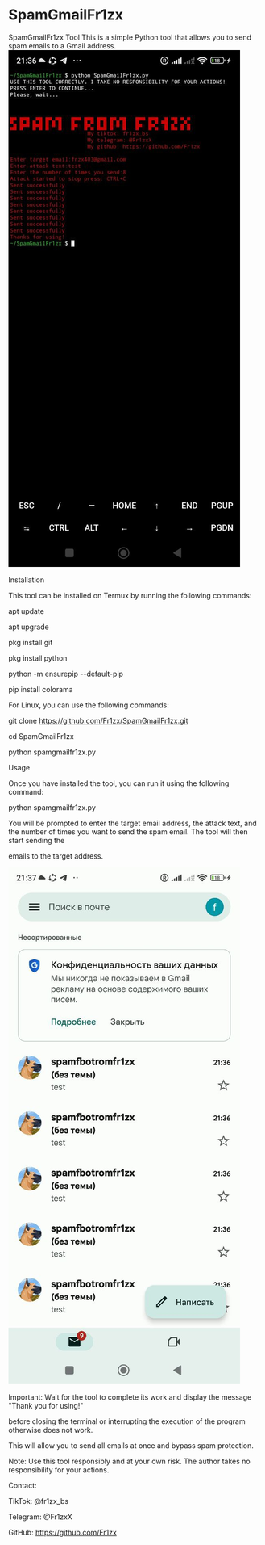 # SpamGmailFr1zx

SpamGmailFr1zx Tool
This is a simple Python tool that allows you to send spam emails to a Gmail address.
![Termux](https://github.com/Fr1zx/SpamGmailFr1zx/blob/main/termux.jpeg)


Installation


This tool can be installed on Termux by running the following commands:



apt update


apt upgrade




pkg install git


pkg install python

python -m ensurepip --default-pip


pip install colorama



For Linux, you can use the following commands:



git clone https://github.com/Fr1zx/SpamGmailFr1zx.git


cd SpamGmailFr1zx


python spamgmailfr1zx.py


Usage


Once you have installed the tool, you can run it using the following command:


python spamgmailfr1zx.py


You will be prompted to enter the target email address, the attack text, and the number of times you want to send the spam email. The tool will then start sending the 


emails to the target address.


![Gmail](https://github.com/Fr1zx/SpamGmailFr1zx/blob/main/gmail.jpeg)



Important: Wait for the tool to complete its work and display the message "Thank you for using!" 



before closing the terminal or interrupting the execution of the program otherwise does not work. 


This will allow you to send all emails at once and bypass spam protection.


Note: Use this tool responsibly and at your own risk. The author takes no responsibility for your actions.

Contact:




TikTok: @fr1zx_bs

Telegram: @Fr1zxX

GitHub: https://github.com/Fr1zx
